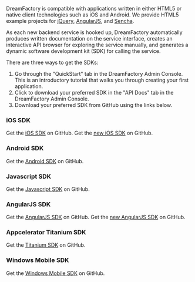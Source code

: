 DreamFactory is compatible with applications written in either HTML5 or native client technologies such as iOS and Android. We provide HTML5 example projects for [jQuery](http://www.dreamfactory.com/jquery-example), [AngularJS](http://www.dreamfactory.com/angularjs-example), and [Sencha](http://www.dreamfactory.com/sencha-touch-example).

As each new backend service is hooked up, DreamFactory automatically produces written documentation on the service interface, creates an interactive API browser for exploring the service manually, and generates a dynamic software development kit (SDK) for calling the service.

There are three ways to get the SDKs:

1. Go through the "QuickStart" tab in the DreamFactory Admin Console. This is an introductory tutorial that walks you through creating your first application.
2. Click to download your preferred SDK in the "API Docs" tab in the DreamFactory Admin Console.
3. Download your preferred SDK from GitHub using the links below. 

### iOS SDK

Get the [iOS SDK](https://github.com/dreamfactorysoftware/ios-sdk) on GitHub.
Get the [new iOS SDK](https://github.com/dreamfactorysoftware/platform-sdk-for-ios) on GitHub.

### Android SDK

Get the [Android SDK](https://github.com/dreamfactorysoftware/android-sdk) on GitHub.

### Javascript SDK

Get the [Javascript SDK](https://github.com/dreamfactorysoftware/javascript-sdk) on GitHub.

### AngularJS SDK

Get the [AngularJS SDK](https://github.com/dreamfactorysoftware/angular-dreamfactory) on GitHub.
Get the [new AngularJS SDK](https://github.com/dreamfactorysoftware/platform-sdk-for-angular) on GitHub.

### Appcelerator Titanium SDK

Get the [Titanium SDK](https://github.com/dreamfactorysoftware/titanium-dreamfactory) on GitHub.

### Windows Mobile SDK

Get the [Windows Mobile SDK](https://github.com/dreamfactorysoftware/windows-sdk) on GitHub.